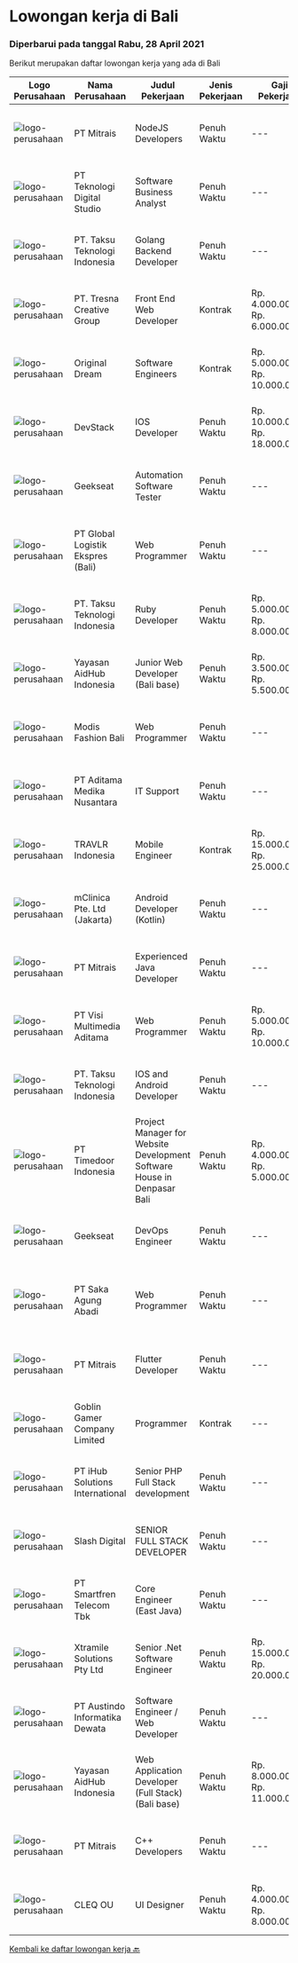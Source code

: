
  # Lowongan kerja di Bali

  ### Diperbarui pada tanggal Rabu, 28 April 2021

  Berikut merupakan daftar lowongan kerja yang ada di Bali

  |Logo Perusahaan | Nama Perusahaan | Judul Pekerjaan | Jenis Pekerjaan | Gaji Pekerjaan | Lokasi | Deskripsi | Tanggal diunggah | Pranala |
  | -------------- | --------------- | --------------- | --------- | --------- | -------------- | ------- | ----------- | ----------- |
  |![logo-perusahaan](https://image-service-cdn.seek.com.au/873c75fc9ed6df00967320d343e4e2a794129d8b/ee4dce1061f3f616224767ad58cb2fc751b8d2dc)|PT Mitrais|NodeJS Developers|Penuh Waktu|---|Bali|Build your Career with Mitrais! We're urgently looking for experienced NodeJS Developers to be part of our team for an immediate start.Our client is a...|Selasa, 27 April 2021|https://www.jobstreet.co.id/id/job/nodejs-developers-3504003?token=0~855b2e05-8cd8-46db-9106-d60554289560&sectionRank=1&jobId=jobstreet-id-job-3504003|
|![logo-perusahaan](https://image-service-cdn.seek.com.au/c16965c391622f037081a6db422027b644dd73e2/ee4dce1061f3f616224767ad58cb2fc751b8d2dc)|PT Teknologi Digital Studio|Software Business Analyst|Penuh Waktu|---|Denpasar|Perform requirements gathering with various stakeholders and translate the requirements into technical specifications. Analyze and decompose complex...|Senin, 26 April 2021|https://www.jobstreet.co.id/id/job/software-business-analyst-3509918?token=0~855b2e05-8cd8-46db-9106-d60554289560&sectionRank=2&jobId=jobstreet-id-job-3509918|
|![logo-perusahaan](https://image-service-cdn.seek.com.au/cdad7eadbef6a47d2c5b4d08a7c1b9886e8f7f8f/ee4dce1061f3f616224767ad58cb2fc751b8d2dc)|PT. Taksu Teknologi Indonesia|Golang Backend Developer|Penuh Waktu|---|Bali|Join Our Team, we are Hiring! If you call yourself a Golang Backend Developer, maybe you are the one! We’re looking for.A Dedicated also dynamic youth...|Selasa, 27 April 2021|https://www.jobstreet.co.id/id/job/golang-backend-developer-3517976?token=0~855b2e05-8cd8-46db-9106-d60554289560&sectionRank=3&jobId=jobstreet-id-job-3517976|
|![logo-perusahaan](https://image-service-cdn.seek.com.au/a210762491c73cfce5d6ef0963b0b0de1bd6c69a/ee4dce1061f3f616224767ad58cb2fc751b8d2dc)|PT. Tresna Creative Group|Front End Web Developer|Kontrak|Rp. 4.000.000-Rp. 6.000.000|Bali|The Front End Developer will work alongside the Creative Director and/or Designers to help create websites, while at the same time, keeping the user...|Minggu, 25 April 2021|https://www.jobstreet.co.id/id/job/front-end-web-developer-3509097?token=0~855b2e05-8cd8-46db-9106-d60554289560&sectionRank=4&jobId=jobstreet-id-job-3509097|
|![logo-perusahaan](https://image-service-cdn.seek.com.au/d3ae8e1874edee1c10187314a1bc1cb7c641c91e/ee4dce1061f3f616224767ad58cb2fc751b8d2dc)|Original Dream|Software Engineers|Kontrak|Rp. 5.000.000-Rp. 10.000.000|Badung|Smartmates is a Zoho consulting company with offices based in Bali. We help companies use Zoho apps for their business (see www.zoho.com). We're...|Minggu, 25 April 2021|https://www.jobstreet.co.id/id/job/software-engineers-3509463?token=0~855b2e05-8cd8-46db-9106-d60554289560&sectionRank=5&jobId=jobstreet-id-job-3509463|
|![logo-perusahaan](https://image-service-cdn.seek.com.au/844257ddb833c49271ee7ad25cc992ad33374fa6/ee4dce1061f3f616224767ad58cb2fc751b8d2dc)|DevStack|IOS Developer|Penuh Waktu|Rp. 10.000.000-Rp. 18.000.000|Denpasar|We are looking for exception and experience iOS Developer to join our team in Bandung or Bali General requirement At least Bachelor degree from...|Selasa, 27 April 2021|https://www.jobstreet.co.id/id/job/ios-developer-3504227?token=0~855b2e05-8cd8-46db-9106-d60554289560&sectionRank=6&jobId=jobstreet-id-job-3504227|
|![logo-perusahaan](https://image-service-cdn.seek.com.au/6ec369771236c060e2d7d7d46be9eee1432857a5/ee4dce1061f3f616224767ad58cb2fc751b8d2dc)|Geekseat|Automation Software Tester|Penuh Waktu|---|Badung|We’re looking for an Outstanding Automation Software Tester to join our Awesome Engineering Team at Bali or Bandung.As an Automation Software Tester...|Minggu, 25 April 2021|https://www.jobstreet.co.id/id/job/automation-software-tester-3508789?token=0~855b2e05-8cd8-46db-9106-d60554289560&sectionRank=7&jobId=jobstreet-id-job-3508789|
|![logo-perusahaan](https://us.123rf.com/450wm/pavelstasevich/pavelstasevich1811/pavelstasevich181101027/112815900-stock-vector-no-image-available-icon-flat-vector.jpg?ver=6)|PT Global Logistik Ekspres (Bali)|Web Programmer|Penuh Waktu|---|Denpasar|WE'RE HIRINGWeb ProgrammerKualifikasi : Memiliki Semangat kerja yang tinggi Rapi Ramah Ulet dan telaten Deskripsi pekerjaan: Pengembangan, Bugs (Web...|Selasa, 27 April 2021|https://www.jobstreet.co.id/id/job/web-programmer-3517702?token=0~855b2e05-8cd8-46db-9106-d60554289560&sectionRank=8&jobId=jobstreet-id-job-3517702|
|![logo-perusahaan](https://image-service-cdn.seek.com.au/cdad7eadbef6a47d2c5b4d08a7c1b9886e8f7f8f/ee4dce1061f3f616224767ad58cb2fc751b8d2dc)|PT. Taksu Teknologi Indonesia|Ruby Developer|Penuh Waktu|Rp. 5.000.000-Rp. 8.000.000|Bali|Join Our Team, we are Hiring! We’re looking for a Dedicated also dynamic engineer to join us as a team to be in the position of Ruby Developer.  At...|Selasa, 27 April 2021|https://www.jobstreet.co.id/id/job/ruby-developer-3518419?token=0~855b2e05-8cd8-46db-9106-d60554289560&sectionRank=9&jobId=jobstreet-id-job-3518419|
|![logo-perusahaan](https://image-service-cdn.seek.com.au/078669adaefe01e135b5e151d105709a8092f2c6/ee4dce1061f3f616224767ad58cb2fc751b8d2dc)|Yayasan AidHub Indonesia|Junior Web Developer (Bali base)|Penuh Waktu|Rp. 3.500.000-Rp. 5.500.000|Badung|REQUIREMENTS: Candidate must possess at least Bachelor's Degree in Computer Science or related qualification Proven more than 1 year of functional...|Minggu, 25 April 2021|https://www.jobstreet.co.id/id/job/junior-web-developer-bali-base-3508843?token=0~855b2e05-8cd8-46db-9106-d60554289560&sectionRank=10&jobId=jobstreet-id-job-3508843|
|![logo-perusahaan](https://us.123rf.com/450wm/pavelstasevich/pavelstasevich1811/pavelstasevich181101027/112815900-stock-vector-no-image-available-icon-flat-vector.jpg?ver=6)|Modis Fashion Bali|Web Programmer|Penuh Waktu|---|Denpasar|WE'RE HIRINGWeb ProgrammerKualifikasi : Usia 22-23 Tahun Lulusan SMK IT/ Perguruan IT Memiliki pengalaman dalam program Web Programmer...|Selasa, 27 April 2021|https://www.jobstreet.co.id/id/job/web-programmer-3518021?token=0~855b2e05-8cd8-46db-9106-d60554289560&sectionRank=11&jobId=jobstreet-id-job-3518021|
|![logo-perusahaan](https://us.123rf.com/450wm/pavelstasevich/pavelstasevich1811/pavelstasevich181101027/112815900-stock-vector-no-image-available-icon-flat-vector.jpg?ver=6)|PT Aditama Medika Nusantara|IT Support|Penuh Waktu|---|Denpasar|WE'RE HIRINGIT SUPPORTKualifikasi : Memahami dan Familiar dengan VueJS Memahami dan Familiar Laravel Menguasai AI/Photoshop merupakan nilai tambah...|Senin, 26 April 2021|https://www.jobstreet.co.id/id/job/it-support-3517139?token=0~855b2e05-8cd8-46db-9106-d60554289560&sectionRank=12&jobId=jobstreet-id-job-3517139|
|![logo-perusahaan](https://image-service-cdn.seek.com.au/0b12a742ea945bde3fd751c06ca5f47bb2053690/ee4dce1061f3f616224767ad58cb2fc751b8d2dc)|TRAVLR Indonesia|Mobile Engineer|Kontrak|Rp. 15.000.000-Rp. 25.000.000|Badung|React Native Job SpecificationMobile App DeveloperAs mobile app developer in TRAVLR, you’ll collaborate with stakeholders like UI designer, backend...|Senin, 26 April 2021|https://www.jobstreet.co.id/id/job/mobile-engineer-3517208?token=0~855b2e05-8cd8-46db-9106-d60554289560&sectionRank=13&jobId=jobstreet-id-job-3517208|
|![logo-perusahaan](https://image-service-cdn.seek.com.au/3eac216066c62f91a428474b55e86479f21be1b1/ee4dce1061f3f616224767ad58cb2fc751b8d2dc)|mClinica Pte. Ltd (Jakarta)|Android Developer (Kotlin)|Penuh Waktu|---|Bali|mClinica is hiring for a Senior Mobile Developer (Android) to serve our clients in Southeast Asia and support our growth regionally and globally. We...|Senin, 26 April 2021|https://www.jobstreet.co.id/id/job/android-developer-kotlin-3509865?token=0~855b2e05-8cd8-46db-9106-d60554289560&sectionRank=14&jobId=jobstreet-id-job-3509865|
|![logo-perusahaan](https://image-service-cdn.seek.com.au/873c75fc9ed6df00967320d343e4e2a794129d8b/ee4dce1061f3f616224767ad58cb2fc751b8d2dc)|PT Mitrais|Experienced Java Developer|Penuh Waktu|---|Bali|Build your Career with Mitrais!  We have clients who are urgently looking for Experienced Java developers for an immediate start. What will you be...|Selasa, 27 April 2021|https://www.jobstreet.co.id/id/job/experienced-java-developer-3504019?token=0~855b2e05-8cd8-46db-9106-d60554289560&sectionRank=15&jobId=jobstreet-id-job-3504019|
|![logo-perusahaan](https://image-service-cdn.seek.com.au/a901266873b68e8c5d9090f826f220d9c3625e7d/ee4dce1061f3f616224767ad58cb2fc751b8d2dc)|PT Visi Multimedia Aditama|Web Programmer|Penuh Waktu|Rp. 5.000.000-Rp. 10.000.000|Bali|Requirements: Candidate must possess at least a Diploma, Bachelor's Degree, Art/ Design/ Creative Multimedia, Computer Science/Information Technology,...|Senin, 26 April 2021|https://www.jobstreet.co.id/id/job/web-programmer-3516675?token=0~855b2e05-8cd8-46db-9106-d60554289560&sectionRank=16&jobId=jobstreet-id-job-3516675|
|![logo-perusahaan](https://image-service-cdn.seek.com.au/cdad7eadbef6a47d2c5b4d08a7c1b9886e8f7f8f/ee4dce1061f3f616224767ad58cb2fc751b8d2dc)|PT. Taksu Teknologi Indonesia|IOS and Android Developer|Penuh Waktu|---|Bali|Join Our Team, we are Hiring! We’re looking for a Dedicated also dynamic engineer to join us as a team to be in the position of iOS and Android...|Senin, 26 April 2021|https://www.jobstreet.co.id/id/job/ios-and-android-developer-3517092?token=0~855b2e05-8cd8-46db-9106-d60554289560&sectionRank=17&jobId=jobstreet-id-job-3517092|
|![logo-perusahaan](https://image-service-cdn.seek.com.au/6a4bab02b8ff094d0604859dad47a24f6448e298/ee4dce1061f3f616224767ad58cb2fc751b8d2dc)|PT Timedoor Indonesia|Project Manager for Website Development Software House in Denpasar Bali|Penuh Waktu|Rp. 4.000.000-Rp. 5.000.000|Bali|If you want to grow up yourself, Timedoor is one of the best places for your career. Our team has come from various culture. We welcome young people...|Jumat, 23 April 2021|https://www.jobstreet.co.id/id/job/project-manager-for-website-development-software-house-in-denpasar-bali-3506259?token=0~855b2e05-8cd8-46db-9106-d60554289560&sectionRank=18&jobId=jobstreet-id-job-3506259|
|![logo-perusahaan](https://image-service-cdn.seek.com.au/6ec369771236c060e2d7d7d46be9eee1432857a5/ee4dce1061f3f616224767ad58cb2fc751b8d2dc)|Geekseat|DevOps Engineer|Penuh Waktu|---|Denpasar|Have a seat with us!  The Company:  Geekseat has combined experiences more than 10 years in IT Industry. We value Work-Life Balance. You will work in...|Minggu, 25 April 2021|https://www.jobstreet.co.id/id/job/devops-engineer-3508722?token=0~855b2e05-8cd8-46db-9106-d60554289560&sectionRank=19&jobId=jobstreet-id-job-3508722|
|![logo-perusahaan](https://image-service-cdn.seek.com.au/44d134cb33286cb092145d1999c47ce0a2607b7e/ee4dce1061f3f616224767ad58cb2fc751b8d2dc)|PT Saka Agung Abadi|Web Programmer|Penuh Waktu|---|Denpasar|Skill 1.	Pengembang aplikasi Full Stack (PHP/Laravel,MySQL/PostgreSQL,CSS Framework)2.	Mempunyai dasar pengetahuan dalam menggunakan JavaScript dan...|Jumat, 23 April 2021|https://www.jobstreet.co.id/id/job/web-programmer-3515121?token=0~855b2e05-8cd8-46db-9106-d60554289560&sectionRank=20&jobId=jobstreet-id-job-3515121|
|![logo-perusahaan](https://image-service-cdn.seek.com.au/873c75fc9ed6df00967320d343e4e2a794129d8b/ee4dce1061f3f616224767ad58cb2fc751b8d2dc)|PT Mitrais|Flutter Developer|Penuh Waktu|---|Bali|Build your Career with Mitrais !  We're looking for experienced Flutter Developer to be part of our team. What will you be doing?  Liase with...|Sabtu, 24 April 2021|https://www.jobstreet.co.id/id/job/flutter-developer-3507780?token=0~855b2e05-8cd8-46db-9106-d60554289560&sectionRank=21&jobId=jobstreet-id-job-3507780|
|![logo-perusahaan](https://image-service-cdn.seek.com.au/7f861876d94e0e8f123c58294c25a332f282e295/ee4dce1061f3f616224767ad58cb2fc751b8d2dc)|Goblin Gamer Company Limited|Programmer|Kontrak|---|Bali|Job HighlightsTo develop a logistic system for internal using web application / system.Software system development &amp; programming...|Kamis, 22 April 2021|https://www.jobstreet.co.id/id/job/programmer-4545842/origin/my?token=0~855b2e05-8cd8-46db-9106-d60554289560&sectionRank=22&jobId=jobstreet-my-job-4545842|
|![logo-perusahaan](https://image-service-cdn.seek.com.au/ea34d56499eec708c3baffaa79a7a5d6677d0a3f/ee4dce1061f3f616224767ad58cb2fc751b8d2dc)|PT iHub Solutions International|Senior PHP Full Stack development|Penuh Waktu|---|Bali|PHP Senior ProgrammerPT IHub Solutions InternationalAbout PT IHub Solutions International:PT IHub Solutions International is a rapidly growing...|Jumat, 23 April 2021|https://www.jobstreet.co.id/id/job/senior-php-full-stack-development-3501957?token=0~855b2e05-8cd8-46db-9106-d60554289560&sectionRank=23&jobId=jobstreet-id-job-3501957|
|![logo-perusahaan](https://image-service-cdn.seek.com.au/691a7005ffbb480fc7ecba50c99c21b92f346076/ee4dce1061f3f616224767ad58cb2fc751b8d2dc)|Slash Digital|SENIOR FULL STACK DEVELOPER|Penuh Waktu|---|Bali|About SlashSlash is a Build Studio. We build remote, autonomous teams to help innovators develop software, products and hi-tech startups. We also...|Senin, 26 April 2021|https://www.jobstreet.co.id/id/job/senior-full-stack-developer-3516831?token=0~855b2e05-8cd8-46db-9106-d60554289560&sectionRank=24&jobId=jobstreet-id-job-3516831|
|![logo-perusahaan](https://image-service-cdn.seek.com.au/c3269725c02398816cf1a7ef712f023c3ef90c81/ee4dce1061f3f616224767ad58cb2fc751b8d2dc)|PT Smartfren Telecom Tbk|Core Engineer (East Java)|Penuh Waktu|---|Denpasar|Daily, Weekly, Monthly Preventive Maintenance of EPC Equipment Weekly Report EPC KPI To handle and solve the issued TT as per SLA Ensure Faults (SA...|Sabtu, 24 April 2021|https://www.jobstreet.co.id/id/job/core-engineer-east-java-3502469?token=0~855b2e05-8cd8-46db-9106-d60554289560&sectionRank=25&jobId=jobstreet-id-job-3502469|
|![logo-perusahaan](https://image-service-cdn.seek.com.au/886dbb766c5bd832cea6f1bb5b5374b094ca8917/ee4dce1061f3f616224767ad58cb2fc751b8d2dc)|Xtramile Solutions Pty Ltd|Senior .Net Software Engineer|Penuh Waktu|Rp. 15.000.000-Rp. 20.000.000|Bali|We need a senior .Net engineer to help deliver one of our key client’s project in their vision to continue improving the digital communications...|Sabtu, 24 April 2021|https://www.jobstreet.co.id/id/job/senior-net-software-engineer-3508262?token=0~855b2e05-8cd8-46db-9106-d60554289560&sectionRank=26&jobId=jobstreet-id-job-3508262|
|![logo-perusahaan](https://image-service-cdn.seek.com.au/0236aec6d905e4db11ce81898d8240103eca71c4/ee4dce1061f3f616224767ad58cb2fc751b8d2dc)|PT Austindo Informatika Dewata|Software Engineer / Web Developer|Penuh Waktu|---|Badung|Who Are We Geonet is a fast growing international web development and online marketing agency. Our offices are based in Bali and we are an Australian...|Sabtu, 24 April 2021|https://www.jobstreet.co.id/id/job/software-engineer-web-developer-3503281?token=0~855b2e05-8cd8-46db-9106-d60554289560&sectionRank=27&jobId=jobstreet-id-job-3503281|
|![logo-perusahaan](https://image-service-cdn.seek.com.au/078669adaefe01e135b5e151d105709a8092f2c6/ee4dce1061f3f616224767ad58cb2fc751b8d2dc)|Yayasan AidHub Indonesia|Web Application Developer (Full Stack) (Bali base)|Penuh Waktu|Rp. 8.000.000-Rp. 11.000.000|Kuta|Responsibilities: This role will report to the IT Manager Candidate must be able to manage the complete software development process of the our...|Kamis, 22 April 2021|https://www.jobstreet.co.id/id/job/web-application-developer-full-stack-bali-base-3505479?token=0~855b2e05-8cd8-46db-9106-d60554289560&sectionRank=28&jobId=jobstreet-id-job-3505479|
|![logo-perusahaan](https://image-service-cdn.seek.com.au/873c75fc9ed6df00967320d343e4e2a794129d8b/ee4dce1061f3f616224767ad58cb2fc751b8d2dc)|PT Mitrais|C++ Developers|Penuh Waktu|---|Bali|Build your Career with Mitrais! We know that many C++ developers are stuck in jobs where they are supporting and enhancing legacy systems.  Are you...|Selasa, 20 April 2021|https://www.jobstreet.co.id/id/job/c-developers-3497430?token=0~855b2e05-8cd8-46db-9106-d60554289560&sectionRank=29&jobId=jobstreet-id-job-3497430|
|![logo-perusahaan](https://image-service-cdn.seek.com.au/8b74d54d6ee7885f907464ca2714223178d371a4/ee4dce1061f3f616224767ad58cb2fc751b8d2dc)|CLEQ OU|UI Designer|Penuh Waktu|Rp. 4.000.000-Rp. 8.000.000|Badung|About MelalieMelalie is a peer-to-peer (P2P) mobility marketplace. On the Melalie platform, people can rent vehicles from each other, without the need...|Selasa, 20 April 2021|https://www.jobstreet.co.id/id/job/ui-designer-3511600?token=0~855b2e05-8cd8-46db-9106-d60554289560&sectionRank=30&jobId=jobstreet-id-job-3511600|


  [Kembali ke daftar lowongan kerja 🔙](../README.md#daftar-lowongan-kerja)
  